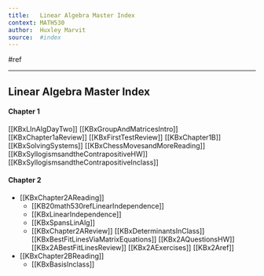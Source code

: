 ```yaml
---
title:   Linear Algebra Master Index
context: MATH530
author:  Huxley Marvit
source:  #index
---
```


#ref

---

## Linear Algebra Master Index

####  Chapter 1
[[KBxLInAlgDayTwo]]
[[KBxGroupAndMatricesIntro]]
[[KBxChapter1aReview]]
[[KBxFirstTestReview]]
[[KBxChapter1B]]
[[KBxSolvingSystems]]
[[KBxChessMovesandMoreReading]]
[[KBxSyllogismsandtheContrapositiveHW]]
[[KBxSyllogismsandtheContrapositiveInclass]]

#### Chapter 2
- [[KBxChapter2AReading]]
	- [[KB20math530refLinearIndependence]]
	- [[KBxLinearIndependence]]
	- [[KBxSpansLinAlg]]
	- [[KBxChapter2AReview]]
[[KBxDeterminantsInClass]]
[[KBxBestFitLinesViaMatrixEquations]]
[[KBx2AQuestionsHW]]
[[KBx2ABestFitLinesReview]]
[[KBx2AExercises]]
[[KBx2Aref]]
- [[KBxChapter2BReading]]
	- [[KBxBasisInclass]]


